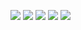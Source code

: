 ![]("https://github.com/hongwu1/hongwu1.github.io/blob/main/photo1.png")
![]("https://github.com/hongwu1/hongwu1.github.io/blob/main/photo2.png")
![]("https://github.com/hongwu1/hongwu1.github.io/blob/main/photo3.png")
![]("https://github.com/hongwu1/hongwu1.github.io/blob/main/photo4.png")
![]("https://github.com/hongwu1/hongwu1.github.io/blob/main/photo5.png")
